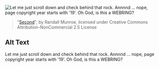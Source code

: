 ![Let me just scroll down and check behind that rock. Annnnd ... nope, page copyright year starts with '19'. Oh God, is this a WEBRING?](https://imgs.xkcd.com/comics/second.png)
> "[Second](https://xkcd.com/1334/)", by Randall Munroe, licensed under Creative Commons Attribution-NonCommercial 2.5 License

## Alt Text
Let me just scroll down and check behind that rock. Annnnd ... nope, page copyright year starts with '19'. Oh God, is this a WEBRING?
